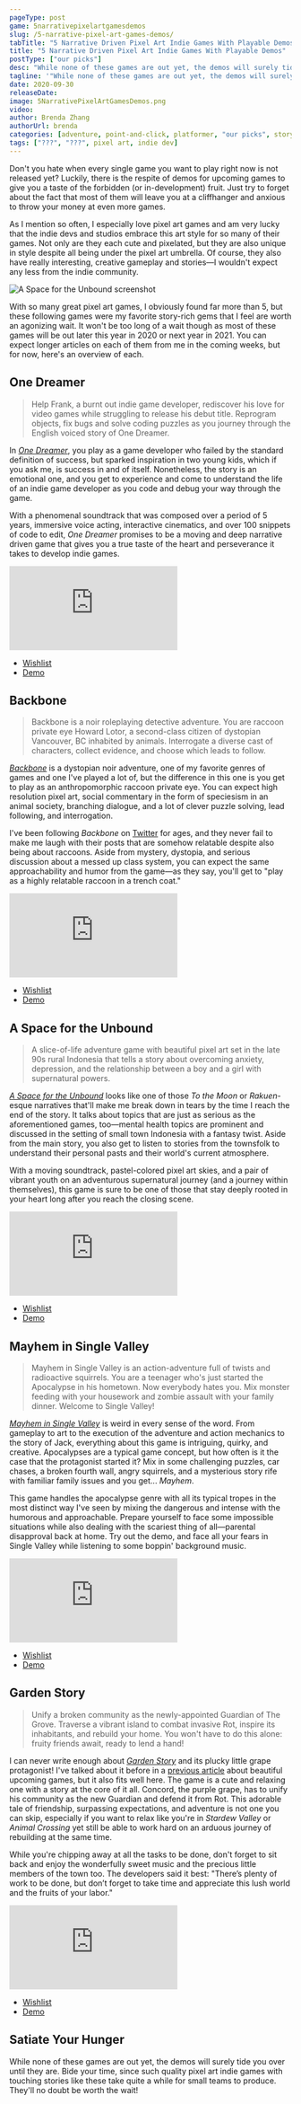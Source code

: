 ```yaml
---
pageType: post
game: 5narrativepixelartgamesdemos
slug: /5-narrative-pixel-art-games-demos/
tabTitle: "5 Narrative Driven Pixel Art Indie Games With Playable Demos"
title: "5 Narrative Driven Pixel Art Indie Games With Playable Demos"
postType: ["our picks"]
desc: "While none of these games are out yet, the demos will surely tide you over until they are. Bide your time, since such quality pixel art indie games with touching stories like these take quite a while for small teams to produce. They'll no doubt be worth the wait!"
tagline: '"While none of these games are out yet, the demos will surely tide you over until they are. Bide your time, since such quality pixel art indie games with touching stories like these take quite a while for small teams to produce. They''ll no doubt be worth the wait!"'
date: 2020-09-30
releaseDate:
image: 5NarrativePixelArtGamesDemos.png
video:
author: Brenda Zhang
authorUrl: brenda
categories: [adventure, point-and-click, platformer, "our picks", story]
tags: ["???", "???", pixel art, indie dev]
---
```


Don't you hate when every single game you want to play right now is not released yet? Luckily, there is the respite of demos for upcoming games to give you a taste of the forbidden (or in-development) fruit. Just try to forget about the fact that most of them will leave you at a cliffhanger and anxious to throw your money at even more games.

As I mention so often, I especially love pixel art games and am very lucky that the indie devs and studios embrace this art style for so many of their games. Not only are they each cute and pixelated, but they are also unique in style despite all being under the pixel art umbrella. Of course, they also have really interesting, creative gameplay and stories—I wouldn't expect any less from the indie community.

![A Space for the Unbound screenshot][image0]

With so many great pixel art games, I obviously found far more than 5, but these following games were my favorite story-rich gems that I feel are worth an agonizing wait. It won't be too long of a wait though as most of these games will be out later this year in 2020 or next year in 2021. You can expect longer articles on each of them from me in the coming weeks, but for now, here's an overview of each.

## One Dreamer

> Help Frank, a burnt out indie game developer, rediscover his love for video games while struggling to release his debut title. Reprogram objects, fix bugs and solve coding puzzles as you journey through the English voiced story of One Dreamer.

In _[One Dreamer](https://www.one-dreamer.com/thegame/)_, you play as a game developer who failed by the standard definition of success, but sparked inspiration in two young kids, which if you ask me, is success in and of itself. Nonetheless, the story is an emotional one, and you get to experience and come to understand the life of an indie game developer as you code and debug your way through the game.

With a phenomenal soundtrack that was composed over a period of 5 years, immersive voice acting, interactive cinematics, and over 100 snippets of code to edit, _One Dreamer_ promises to be a moving and deep narrative driven game that gives you a true taste of the heart and perseverance it takes to develop indie games.

<iframe loading="lazy" src="https://www.youtube.com/embed/ciD0p3h72KM?modestbranding=1" frameborder="0" allow="accelerometer; encrypted-media; gyroscope; picture-in-picture" allowfullscreen></iframe>

- [Wishlist](https://store.steampowered.com/app/1156380/One_Dreamer/)
- [Demo](https://store.steampowered.com/app/1274140/One_Dreamer_Prologue/)

## Backbone

> Backbone is a noir roleplaying detective adventure. You are raccoon private eye Howard Lotor, a second-class citizen of dystopian Vancouver, BC inhabited by animals. Interrogate a diverse cast of characters, collect evidence, and choose which leads to follow.

_[Backbone](https://eggnut.net/)_ is a dystopian noir adventure, one of my favorite genres of games and one I've played a lot of, but the difference in this one is you get to play as an anthropomorphic raccoon private eye. You can expect high resolution pixel art, social commentary in the form of speciesism in an animal society, branching dialogue, and a lot of clever puzzle solving, lead following, and interrogation.

I've been following _Backbone_ on [Twitter](https://twitter.com/backbonegame) for ages, and they never fail to make me laugh with their posts that are somehow relatable despite also being about raccoons. Aside from mystery, dystopia, and serious discussion about a messed up class system, you can expect the same approachability and humor from the game—as they say, you'll get to "play as a highly relatable raccoon in a trench coat."

<iframe loading="lazy" src="https://www.youtube.com/embed/zovLb-oenmk?modestbranding=1" frameborder="0" allow="accelerometer; encrypted-media; gyroscope; picture-in-picture" allowfullscreen></iframe>

- [Wishlist](https://store.steampowered.com/app/865610/Backbone/)
- [Demo](https://store.steampowered.com/app/992310/Backbone_Prologue/)

## A Space for the Unbound

> A slice-of-life adventure game with beautiful pixel art set in the late 90s rural Indonesia that tells a story about overcoming anxiety, depression, and the relationship between a boy and a girl with supernatural powers.

_[A Space for the Unbound](https://mojiken.itch.io/a-space)_ looks like one of those _To the Moon_ or _Rakuen_-esque narratives that'll make me break down in tears by the time I reach the end of the story. It talks about topics that are just as serious as the aforementioned games, too—mental health topics are prominent and discussed in the setting of small town Indonesia with a fantasy twist. Aside from the main story, you also get to listen to stories from the townsfolk to understand their personal pasts and their world's current atmosphere.

With a moving soundtrack, pastel-colored pixel art skies, and a pair of vibrant youth on an adventurous supernatural journey (and a journey within themselves), this game is sure to be one of those that stay deeply rooted in your heart long after you reach the closing scene.

<iframe loading="lazy" src="https://www.youtube.com/embed/8yGznOkpIGM?modestbranding=1" frameborder="0" allow="accelerometer; encrypted-media; gyroscope; picture-in-picture" allowfullscreen></iframe>

- [Wishlist](https://store.steampowered.com/app/1201270/A_Space_For_The_Unbound/)
- [Demo](https://store.steampowered.com/app/1201280/A_Space_For_The_Unbound__Prologue/)

## Mayhem in Single Valley

> Mayhem in Single Valley is an action-adventure full of twists and radioactive squirrels. You are a teenager who's just started the Apocalypse in his hometown. Now everybody hates you. Mix monster feeding with your housework and zombie assault with your family dinner. Welcome to Single Valley!

_[Mayhem in Single Valley](https://www.mayheminsinglevalley.com/)_ is weird in every sense of the word. From gameplay to art to the execution of the adventure and action mechanics to the story of Jack, everything about this game is intriguing, quirky, and creative. Apocalypses are a typical game concept, but how often is it the case that the protagonist started it? Mix in some challenging puzzles, car chases, a broken fourth wall, angry squirrels, and a mysterious story rife with familiar family issues and you get... _Mayhem_.

This game handles the apocalypse genre with all its typical tropes in the most distinct way I've seen by mixing the dangerous and intense with the humorous and approachable. Prepare yourself to face some impossible situations while also dealing with the scariest thing of all—parental disapproval back at home. Try out the demo, and face all your fears in Single Valley while listening to some boppin' background music.

<iframe loading="lazy" src="https://www.youtube.com/embed/TueMyMDxHbY?modestbranding=1" frameborder="0" allow="accelerometer; encrypted-media; gyroscope; picture-in-picture" allowfullscreen></iframe>

- [Wishlist](https://store.steampowered.com/app/622680/Mayhem_in_Single_Valley/)
- [Demo](https://store.steampowered.com/app/1282600/Mayhem_in_Single_Valley_Confessions/)

## Garden Story

> Unify a broken community as the newly-appointed Guardian of The Grove. Traverse a vibrant island to combat invasive Rot, inspire its inhabitants, and rebuild your home. You won't have to do this alone: fruity friends await, ready to lend a hand!

I can never write enough about _[Garden Story](https://www.gardenstorygame.com/)_ and its plucky little grape protagonist! I've talked about it before in a [previous article](https://colludia.com/7-beautiful-relaxing-indie-games-coming-2020/) about beautiful upcoming games, but it also fits well here. The game is a cute and relaxing one with a story at the core of it all. Concord, the purple grape, has to unify his community as the new Guardian and defend it from Rot. This adorable tale of friendship, surpassing expectations, and adventure is not one you can skip, especially if you want to relax like you're in _Stardew Valley_ or _Animal Crossing_ yet still be able to work hard on an arduous journey of rebuilding at the same time.

While you're chipping away at all the tasks to be done, don't forget to sit back and enjoy the wonderfully sweet music and the precious little members of the town too. The developers said it best: "There’s plenty of work to be done, but don’t forget to take time and appreciate this lush world and the fruits of your labor."

<iframe loading="lazy" src="https://www.youtube.com/embed/sRBECAVAxpo?modestbranding=1" frameborder="0" allow="accelerometer; encrypted-media; gyroscope; picture-in-picture" allowfullscreen></iframe>

- [Wishlist](https://store.steampowered.com/app/1062140/Garden_Story/)
- [Demo](https://store.steampowered.com/app/1062140/Garden_Story/)

## Satiate Your Hunger

While none of these games are out yet, the demos will surely tide you over until they are. Bide your time, since such quality pixel art indie games with touching stories like these take quite a while for small teams to produce. They'll no doubt be worth the wait!

[image0]: ../../../images/post/5pixelartgamedemos/asftu.jpeg
